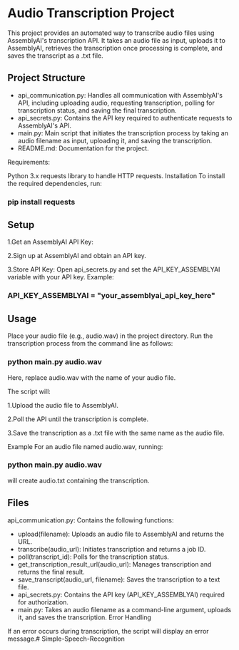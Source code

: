 # Audio Transcription Project

This project provides an automated way to transcribe audio files using AssemblyAI's transcription API. It takes an audio file as input, uploads it to AssemblyAI, retrieves the transcription once processing is complete, and saves the transcript as a .txt file.

## Project Structure

- api_communication.py: Handles all communication with AssemblyAI's API, including uploading audio, requesting transcription, polling for transcription status, and saving the final transcription.
- api_secrets.py: Contains the API key required to authenticate requests to AssemblyAI's API.
- main.py: Main script that initiates the transcription process by taking an audio filename as input, uploading it, and saving the transcription.
- README.md: Documentation for the project.

Requirements:

Python 3.x
requests library to handle HTTP requests.
Installation
To install the required dependencies, run:

### pip install requests

## Setup
1.Get an AssemblyAI API Key:

2.Sign up at AssemblyAI and obtain an API key.

3.Store API Key:
Open api_secrets.py and set the API_KEY_ASSEMBLYAI variable with your API key.
Example:

### API_KEY_ASSEMBLYAI = "your_assemblyai_api_key_here"

## Usage
Place your audio file (e.g., audio.wav) in the project directory.
Run the transcription process from the command line as follows:

### python main.py audio.wav
Here, replace audio.wav with the name of your audio file.

The script will:

1.Upload the audio file to AssemblyAI.

2.Poll the API until the transcription is complete.

3.Save the transcription as a .txt file with the same name as the audio file.

Example
For an audio file named audio.wav, running:

### python main.py audio.wav
will create audio.txt containing the transcription.

## Files

api_communication.py: Contains the following functions:
- upload(filename): Uploads an audio file to AssemblyAI and returns the URL.
- transcribe(audio_url): Initiates transcription and returns a job ID.
- poll(transcript_id): Polls for the transcription status.
- get_transcription_result_url(audio_url): Manages transcription and returns the final result.
- save_transcript(audio_url, filename): Saves the transcription to a text file.
- api_secrets.py: Contains the API key (API_KEY_ASSEMBLYAI) required for authorization.
- main.py: Takes an audio filename as a command-line argument, uploads it, and saves the transcription.
Error Handling

If an error occurs during transcription, the script will display an error message.# Simple-Speech-Recognition
